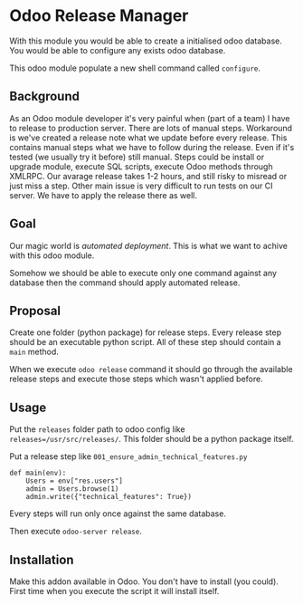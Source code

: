 Odoo Release Manager
====================

With this module you would be able to create a initialised odoo database.
You would be able to configure any exists odoo database.

This odoo module populate a new shell command called `configure`.

Background
----------

As an Odoo module developer it's very painful when (part of a team) I have to
release to production server. There are lots of manual steps. Workaround 
is we've created a release note what we update before every release.
This contains manual steps what we have to follow during the release.
Even if it's tested (we usually try it before) still manual.
Steps could be install or upgrade module, execute SQL scripts, execute
Odoo methods through XMLRPC.
Our avarage release takes 1-2 hours, and still risky to misread or just miss
a step. Other main issue is very difficult to run tests on our CI server.
We have to apply the release there as well.

Goal
----

Our magic world is *automated deployment*. This is what we want to achive
with this odoo module.

Somehow we should be able to execute only one command against any database
then the command should apply automated release.

Proposal
--------

Create one folder (python package) for release steps. Every release step
should be an executable python script. All of these step should contain a 
`main` method.

When we execute `odoo release` command it should go through the available 
release steps and execute those steps which wasn't applied before.

Usage
-----

Put the `releases` folder path to odoo config like 
`releases=/usr/src/releases/`. This folder should be a python package itself.

Put a release step like `001_ensure_admin_technical_features.py`

    def main(env):
        Users = env["res.users"]
        admin = Users.browse(1)
        admin.write({"technical_features": True})

Every steps will run only once against the same database.

Then execute `odoo-server release`.

Installation
------------

Make this addon available in Odoo. You don't have to install (you could).
First time when you execute the script it will install itself.

